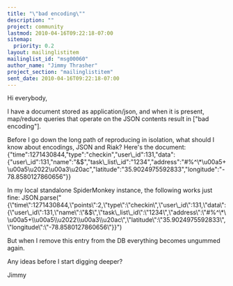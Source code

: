 ```yaml
---
title: "\"bad encoding\""
description: ""
project: community
lastmod: 2010-04-16T09:22:18-07:00
sitemap:
  priority: 0.2
layout: mailinglistitem
mailinglist_id: "msg00060"
author_name: "Jimmy Thrasher"
project_section: "mailinglistitem"
sent_date: 2010-04-16T09:22:18-07:00
---
```



Hi everybody,

I have a document stored as application/json, and when it is present,
map/reduce queries that operate on the JSON contents result in ["bad
encoding"].

Before I go down the long path of reproducing in isolation, what should I
know about encodings, JSON and Riak? Here's the document:
{"time":1271430844,"type":"checkin","user\\_id":131,"data":{"user\\_id":131,"name":"&$","task\\_list\\_id":"1234","address":"#%^\\*\\u00a5+\\u00a5\\u2022\\u00a3\\u20ac","latitude":"35.9024975592833","longitude":"-78.8580127860656"}}

In my local standalone SpiderMonkey instance, the following works just fine:
JSON.parse("{\\"time\\":1271430844,\\"points\\":2,\\"type\\":\\"checkin\\",\\"user\\_id\\":131,\\"data\\":{\\"user\\_id\\":131,\\"name\\":\\"&$\\",\\"task\\_list\\_id\\":\\"1234\\",\\"address\\":\\"#%^\\*\\\\u00a5+\\\\u00a5\\\\u2022\\\\u00a3\\\\u20ac\\",\\"latitude\\":\\"35.9024975592833\\",\\"longitude\\":\\"-78.8580127860656\\"}}")

But when I remove this entry from the DB everything becomes ungummed again.

Any ideas before I start digging deeper?

Jimmy
